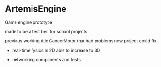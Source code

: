 # ArtemisEngine

Game engine prototype

made to be a test bed for school projects

previous working title CancerMotor that had problems new project could fix

 - real-time fysics in 2D able to increase to 3D 

 - networking components and tests
